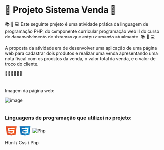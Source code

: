 # 📇  Projeto Sistema Venda 📇 
📚 🧠 💻 Este seguinte projeto é uma atividade prática da linguagem de programação PHP, do componente curricular programação web II do curso de desenvolvimento de sistemas que estpu cursando atualmente. 📚 🧠 💻

A proposta da atividade era de desenvolver uma aplicação de uma página web para cadastrar dois produtos e realizar uma venda apresentando uma nota fiscal com os produtos da venda, o valor total da venda, e o valor de troco do cliente.

🛒🛒🛒🛒🛒🛒
 
 #
 
 Imagem da página web:
 
 ![image](https://user-images.githubusercontent.com/123119430/227753306-6a0453e3-c6e1-4e13-8ae6-bae49b6972de.png)


#

### Linguagens de programação que utilizei no projeto:
<img align="center" alt="HTML" height="30" width="40" src="https://raw.githubusercontent.com/devicons/devicon/master/icons/html5/html5-original.svg"> <img align="center" alt="CSS" height="30" width="40" src="https://raw.githubusercontent.com/devicons/devicon/master/icons/css3/css3-original.svg"> <img align="center" alt="Php" height="30" width="40" src="https://cdn.jsdelivr.net/gh/devicons/devicon/icons/php/php-original.svg">

Html / Css / Php
